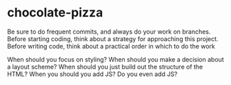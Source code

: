 # chocolate-pizza

Be sure to do frequent commits, and always do your work on branches. Before starting coding, think about a strategy for approaching this project. Before writing code, think about a practical order in which to do the work

When should you focus on styling?
When should you make a decision about a layout scheme?
When should you just build out the structure of the HTML?
When you should you add JS? Do you even add JS?